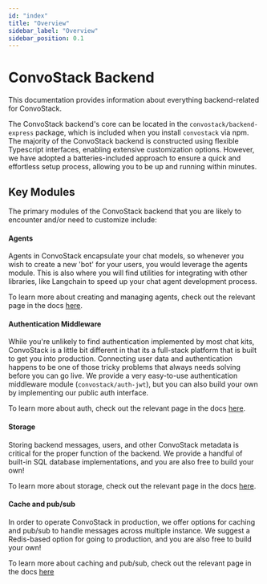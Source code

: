 ```yaml
---
id: "index"
title: "Overview"
sidebar_label: "Overview"
sidebar_position: 0.1
---
```


# ConvoStack Backend

This documentation provides information about everything backend-related for ConvoStack.

The ConvoStack backend's core can be located in the `convostack/backend-express` package, which is included when
you install `convostack` via npm. The majority of the ConvoStack backend is constructed using flexible Typescript
interfaces, enabling extensive customization options. However, we have adopted a batteries-included approach to ensure a
quick and effortless setup process, allowing you to be up and running within minutes.

## Key Modules

The primary modules of the ConvoStack backend that you are likely to encounter and/or need to customize include:

#### Agents

Agents in ConvoStack encapsulate your chat models, so whenever you wish to create a new 'bot' for your users, you would
leverage the agents module. This is also where you will find utilities for integrating with other libraries, like
Langchain to speed up your chat agent development process.

To learn more about creating and managing agents, check out the relevant page in the docs [here](./llm-and-chat-agents).

#### Authentication Middleware

While you're unlikely to find authentication implemented by most chat kits, ConvoStack is a little bit different in that
its a full-stack platform that is built to get you into production. Connecting user data and authentication happens to
be one of those tricky problems that always needs solving before you can go live. We provide a very easy-to-use
authentication middleware module (`convostack/auth-jwt`), but you can also build your own by implementing our
public auth interface.

To learn more about auth, check out the relevant page in the docs [here](./auth).

#### Storage

Storing backend messages, users, and other ConvoStack metadata is critical for the proper function of the backend. We
provide a handful of built-in SQL database implementations, and you are also free to build your own!

To learn more about storage, check out the relevant page in the docs [here](./storage-engines).

#### Cache and pub/sub

In order to operate ConvoStack in production, we offer options for caching and pub/sub to handle messages across
multiple instance. We suggest a Redis-based option for going to production, and you are also free to build your own!

To learn more about caching and pub/sub, check out the relevant page in the docs [here](./cache-pub-sub-redis.md)
